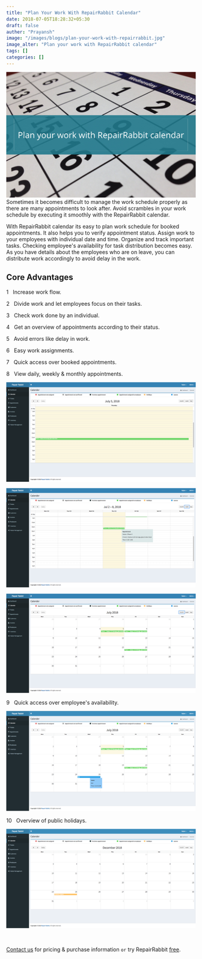 ```yaml
---
title: "Plan Your Work With RepairRabbit Calendar"
date: 2018-07-05T18:28:32+05:30
draft: false
auther: "Prayansh"
image: "/images/blogs/plan-your-work-with-repairrabbit.jpg"
image_alter: "Plan your work with RepairRabbit calendar"
tags: []
categories: []
---
```


<img src="/images/blogs/plan-your-work-with-repairrabbit.jpg" alt="Plan your work with RepairRabbit calendar"/>
 
<br>
Sometimes it becomes difficult to manage the work schedule properly as there are many appointments to look after. Avoid scrambles in your work schedule by executing it smoothly with the RepairRabbit calendar. 

With RepairRabbit calendar its easy to plan work schedule for booked appointments. It also helps you to verify appointment status. Assign work to your employees with individual date and time. Organize and track important tasks.
Checking employee's availability for task distribution becomes easy. As you have details about the employees who are on leave, you can distribute work accordingly to avoid delay in the work. 


## Core Advantages

1&nbsp;&nbsp;&nbsp;Increase work flow.

2&nbsp;&nbsp;&nbsp;Divide work and let employees focus on their tasks.

3&nbsp;&nbsp;&nbsp;Check work done by an individual.

4&nbsp;&nbsp;&nbsp;Get an overview of appointments according to their status.

5&nbsp;&nbsp;&nbsp;Avoid errors like delay in work.

6&nbsp;&nbsp;&nbsp;Easy work assignments.

7&nbsp;&nbsp;&nbsp;Quick access over booked appointments.

8&nbsp;&nbsp;&nbsp;View daily, weekly & monthly appointments.

![View daily appointments](/images/blogs/4/view_daily_app.png)

![View weekly appointments](/images/blogs/4/view_weekly_app.png)

![View monthly appointments](/images/blogs/4/view_monthly_app.png)

9&nbsp;&nbsp;&nbsp;Quick access over employee's availability.

![Employees on leave](/images/blogs/4/employee_on_leave-min.png)

10&nbsp;&nbsp;&nbsp;Overview of public holidays.

![Public holidays](/images/blogs/4/holiday_ss-min.png)

<br>

<a href="mailto:sales@repairrabbit.co?subject=Query of RepairRabbit" target="_blank">Contact us</a> for pricing & purchase information `or` try RepairRabbit <a href="https://demo.repairrabbit.co/admin" rel="noopener" target="_blank" title="RepairRabbit Demo">free</a>.

<br>
